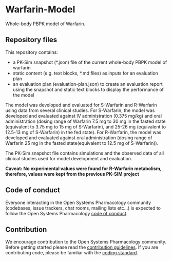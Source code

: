 # Warfarin-Model
Whole-body PBPK model of Warfarin. 

## Repository files
This repository contains:

- a PK-Sim snapshot (*.json) file of the current whole-body PBPK model of warfarin
- static content (e.g. text blocks, *.md files) as inputs for an evaluation plan
- an evaluation plan (evaluation-plan.json) to create an evaluation report using the snapshot and static text blocks to display the performance of the model
  
The model was developed and evaluated for S-Warfarin and R-Warfarin using data from several clinical studies. 
For S-Warfarin, the model was developed and evaluated against IV administration (0.375 mg/kg) and oral administration (dosing range of Warfarin 7.5 mg to 30 mg in the fasted state (equivalent to 3.75 mg to 15 mg of S-Warfarin), and 25-26 mg (equivalent to 12.5-13 mg of S-Warfarin) in the fed state). 
For R-Warfarin, the model was developed and evaluated against oral administration (dosing range of Warfarin 25 mg in the fasted state(equivalent to 12.5 mg of S-Warfarin)). 

The PK-Sim snapshot file contains simulations and the observed data of all clinical studies used for model development and evaluation. 

<b>Caveat: No experimental values were found for R-Warfarin metabolism, therefore, values were kept from the previous PK-SIM project </b><br>

## Code of conduct

Everyone interacting in the Open Systems Pharmacology community (codebases, issue trackers, chat rooms, mailing lists etc...) is expected to follow the Open Systems Pharmacology [code of conduct](https://github.com/Open-Systems-Pharmacology/Suite/blob/master/CODE_OF_CONDUCT.md#contributor-covenant-code-of-conduct).

## Contribution

We encourage contribution to the Open Systems Pharmacology community. Before getting started please read the [contribution guidelines](https://github.com/Open-Systems-Pharmacology/Suite/blob/master/CONTRIBUTING.md#ways-to-contribute). If you are contributing code, please be familiar with the [coding standard](https://github.com/Open-Systems-Pharmacology/Suite/blob/master/CODING_STANDARDS.md#visual-studio-settings).
